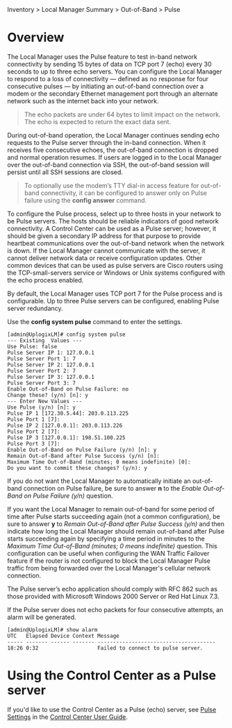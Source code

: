 <!-- 5.5 -->

<div class='ucc' />Inventory > Local Manager Summary > Out-of-Band > Pulse</div>

# Overview

The Local Manager uses the Pulse feature to test in-band network connectivity by sending 15 bytes of data on TCP port 7 (echo) every 30 seconds to up to three echo servers. You can configure the Local Manager to respond to a loss of connectivity — defined as no response for four consecutive pulses — by initiating an out-of-band connection over a modem or the secondary Ethernet management port through an alternate network such as the internet back into your network.

> The echo packets are under 64 bytes to limit impact on the network. The echo is expected to return the exact data sent.

During out-of-band operation, the Local Manager continues sending echo requests to the Pulse server through the in-band connection. When it receives five consecutive echoes, the out-of-band connection is dropped and normal operation resumes. If users are logged in to the Local Manager over the out-of-band connection via SSH, the out-of-band session will persist until all SSH sessions are closed.

> To optionally use the modem’s TTY dial-in access feature for out-of-band connectivity, it can be configured to answer only on Pulse failure using the **config answer** command.

To configure the Pulse process, select up to three hosts in your network to be Pulse servers. The hosts should be reliable indicators of good network connectivity. A Control Center can be used as a Pulse server; however, it should be given a secondary IP address for that purpose to provide heartbeat communications over the out-of-band network when the network is down. If the Local Manager cannot communicate with the server, it cannot deliver network data or receive configuration updates. Other common devices that can be used as pulse servers are Cisco routers using the TCP-small-servers service or Windows or Unix systems configured with the echo process enabled.

By default, the Local Manager uses TCP port 7 for the Pulse process and is configurable. Up to three Pulse servers can be configured, enabling Pulse server redundancy.

Use the **config system pulse** command to enter the settings.

```
[admin@UplogixLM]# config system pulse
--- Existing  Values ---
Use Pulse: false
Pulse Server IP 1: 127.0.0.1
Pulse Server Port 1: 7
Pulse Server IP 2: 127.0.0.1
Pulse Server Port 2: 7
Pulse Server IP 3: 127.0.0.1
Pulse Server Port 3: 7
Enable Out-of-Band on Pulse Failure: no
Change these? (y/n) [n]: y
--- Enter New Values ---
Use Pulse (y/n) [n]: y
Pulse IP 1 [172.30.5.44]: 203.0.113.225
Pulse Port 1 [7]:
Pulse IP 2 [127.0.0.1]: 203.0.113.226
Pulse Port 2 [7]:
Pulse IP 3 [127.0.0.1]: 198.51.100.225
Pulse Port 3 [7]:
Enable Out-of-Band on Pulse Failure (y/n) [n]: y
Remain Out-of-Band after Pulse Success (y/n) [n]:
Maximum Time Out-of-Band (minutes; 0 means indefinite) [0]:
Do you want to commit these changes? (y/n): y

```

If you do not want the Local Manager to automatically initiate an out-of-band connection on Pulse failure, be sure to answer **n** to the *Enable Out-of-Band on Pulse Failure (y/n)* question.

If you want the Local Manager to remain out-of-band for some period of time after Pulse starts succeeding again (not a common configuration), be sure to answer **y** to *Remain Out-of-Band after Pulse Success (y/n)* and then indicate how long the Local Manager should remain out-of-band after Pulse starts succeeding again by specifying a time period in minutes to the *Maximum Time Out-of-Band (minutes; 0 means indefinite)* question.  This configuration can be useful when configuring the WAN Traffic Failover feature if the router is not configured to block the Local Manager Pulse traffic from being forwarded over the Local Manager's cellular network connection.

The Pulse server’s echo application should comply with RFC 862 such as those provided with Microsoft Windows 2000 Server or Red Hat Linux 7.3.

If the Pulse server does not echo packets for four consecutive attempts, an alarm will be generated.

```
[admin@UplogixLM]# show alarm
UTC   Elapsed Device Context Message 
----- ------- ------ ------- --------------------------------------
18:26 0:32                   Failed to connect to pulse server.
```

# Using the Control Center as a Pulse server

If you'd like to use the Control Center as a Pulse (echo) server, see [Pulse Settings](http://uplogix.com/docs/control-center-user-guide/managing-the-control-center/pulse-settings) in the [Control Center User Guide](http://uplogix.com/docs/control-center-user-guide).

